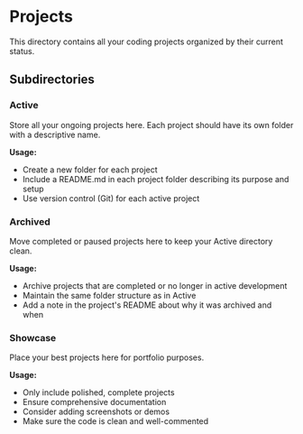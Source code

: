 # Projects

This directory contains all your coding projects organized by their current status.

## Subdirectories

### Active

Store all your ongoing projects here. Each project should have its own folder with a descriptive name.

**Usage:**

- Create a new folder for each project
- Include a README.md in each project folder describing its purpose and setup
- Use version control (Git) for each active project

### Archived

Move completed or paused projects here to keep your Active directory clean.

**Usage:**

- Archive projects that are completed or no longer in active development
- Maintain the same folder structure as in Active
- Add a note in the project's README about why it was archived and when

### Showcase

Place your best projects here for portfolio purposes.

**Usage:**

- Only include polished, complete projects
- Ensure comprehensive documentation
- Consider adding screenshots or demos
- Make sure the code is clean and well-commented
